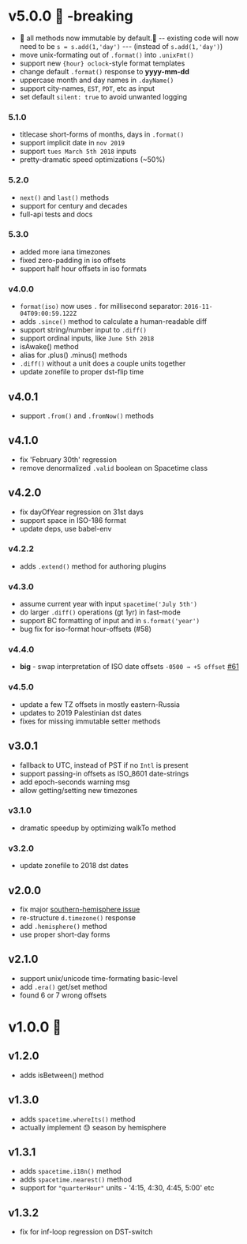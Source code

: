 
# v5.0.0 🚨  -breaking
* 🚨 all methods now immutable by default.🚨
 -- existing code will now need to be `s = s.add(1,'day')`
 --- (instead of `s.add(1,'day')`)
* move unix-formating out of `.format()` into `.unixFmt()`
* support new `{hour} oclock`-style format templates
* change default `.format()` response to **yyyy-mm-dd**
* uppercase month and day names in `.dayName()`
* support city-names, `EST`, `PDT`, etc as input
* set default `silent: true` to avoid unwanted logging
### 5.1.0
* titlecase short-forms of months, days in `.format()`
* support implicit date in `nov 2019`
* support `tues March 5th 2018` inputs
* pretty-dramatic speed optimizations (~50%)
### 5.2.0
* `next()` and `last()` methods
* support for century and decades
* full-api tests and docs
### 5.3.0
* added more iana timezones
* fixed zero-padding in iso offsets
* support half hour offsets in iso formats

### v4.0.0
* `format(iso)` now uses `.` for millisecond separator: `2016-11-04T09:00:59.122Z`
* adds `.since()` method to calculate a human-readable diff
* support string/number input to `.diff()`
* support ordinal inputs, like `June 5th 2018`
* isAwake() method
* alias for .plus() .minus() methods
* `.diff()` without a unit does a couple units together
* update zonefile to proper dst-flip time
## v4.0.1
* support `.from()` and `.fromNow()` methods
## v4.1.0
* fix 'February 30th' regression
* remove denormalized `.valid` boolean on Spacetime class
## v4.2.0
* fix dayOfYear regression on 31st days
* support space in ISO-186 format
* update deps, use babel-env
### v4.2.2
* adds `.extend()` method for authoring plugins
### v4.3.0
* assume current year with input `spacetime('July 5th')`
* do larger `.diff()` operations (gt 1yr) in fast-mode
* support BC formatting of input and in `s.format('year')`
* bug fix for iso-format hour-offsets (#58)
### v4.4.0
* **big** - swap interpretation of ISO date offsets `-0500 → +5 offset` [#61](https://github.com/spencermountain/spacetime/issues/61)
### v4.5.0
* update a few TZ offsets in mostly eastern-Russia
* updates to 2019 Palestinian dst dates
* fixes for missing immutable setter methods

## v3.0.1
* fallback to UTC, instead of PST if no `Intl` is present
* support passing-in offsets as ISO_8601 date-strings
* add epoch-seconds warning msg
* allow getting/setting new timezones
### v3.1.0
* dramatic speedup by optimizing walkTo method
### v3.2.0
* update zonefile to 2018 dst dates

## v2.0.0
* fix major [southern-hemisphere issue](https://github.com/smallwins/spacetime/issues/27)
* re-structure `d.timezone()` response
* add `.hemisphere()` method
* use proper short-day forms
## v2.1.0
* support unix/unicode time-formating basic-level
* add `.era()` get/set method
* found 6 or 7 wrong offsets


# v1.0.0 :rocket:
## v1.2.0
* adds isBetween() method

## v1.3.0
* adds `spacetime.whereIts()` method
* actually implement 😓 season by hemisphere

## v1.3.1
* adds `spacetime.i18n()` method
* adds `spacetime.nearest()` method
* support for `"quarterHour"` units - '4:15, 4:30, 4:45, 5:00' etc

## v1.3.2
* fix for inf-loop regression on DST-switch
